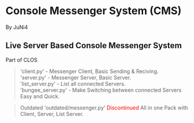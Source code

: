 # Console Messenger System (CMS)
By JuNi4

## Live Server Based Console Messenger System
Part of CLOS

> 'client.py' - Messenger Client, Basic Sending & Reciving.\
> 'server.py' - Messenger Server, Basic Server.\
> 'list_server.py' - List all connected Servers.\
> 'bungee_server.py' - Make Switching between connected Servers Easy and Quick.

> Outdated 'outdated/messenger.py' <span style="color:red">Discontinued</span> All in one Pack with Client, Server, List Server.